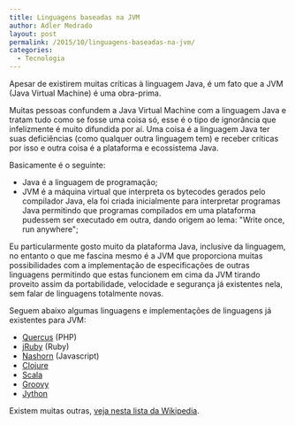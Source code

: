 ```yaml
---
title: Linguagens baseadas na JVM
author: Adler Medrado
layout: post
permalink: /2015/10/linguagens-baseadas-na-jvm/
categories:
  - Tecnologia
---
```


Apesar de existirem muitas críticas à linguagem Java, é um fato que a JVM (Java Virtual Machine) é uma obra-prima. 

Muitas pessoas confundem a Java Virtual Machine com a linguagem Java e tratam tudo como se fosse uma coisa só, esse é o tipo de ignorância que infelizmente é muito difundida por aí. Uma coisa é a linguagem Java ter suas deficiências (como qualquer outra linguagem tem) e receber críticas por isso e outra coisa é a plataforma e ecossistema Java.

Basicamente é o seguinte:

* Java é a linguagem de programação;
* JVM é a máquina virtual que interpreta os bytecodes gerados pelo compilador Java, ela foi criada inicialmente para interpretar programas Java permitindo que programas compilados em uma plataforma pudessem ser executado em outra, dando origem ao lema: "Write once, run anywhere";

Eu particularmente gosto muito da plataforma Java, inclusive da linguagem, no entanto o que me fascina mesmo é a JVM que proporciona muitas possibilidades com a implementação de especificações de outras linguagens permitindo que estas funcionem em cima da JVM tirando proveito assim da portabilidade, velocidade e segurança já existentes nela, sem falar de linguagens totalmente novas.

Seguem abaixo algumas linguagens e implementações de linguagens já existentes para JVM:

* [Quercus](http://quercus.caucho.com) (PHP)
* [jRuby](http://jruby.org) (Ruby)
* [Nashorn](http://openjdk.java.net/projects/nashorn/) (Javascript)
* [Clojure](http://clojure.org)
* [Scala](http://www.scala-lang.org) 
* [Groovy](http://www.groovy-lang.org)
* [Jython](https://wiki.python.org/jython/)

Existem muitas outras, [veja nesta lista da Wikipedia](https://en.wikipedia.org/wiki/List_of_JVM_languages).
